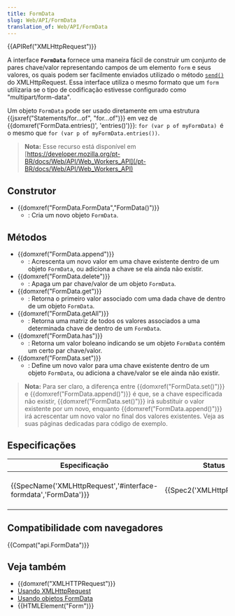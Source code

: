 ```yaml
---
title: FormData
slug: Web/API/FormData
translation_of: Web/API/FormData
---
```

{{APIRef("XMLHttpRequest")}}

A interface **`FormData`** fornece uma maneira fácil de construir um conjunto de pares chave/valor representando campos de um elemento `form` e seus valores, os quais podem ser facilmente enviados utilizado o método [`send()`](</pt-BR/docs/DOM/XMLHttpRequest#send()> "XMLHttpRequest#send()") do XMLHttpRequest. Essa interface utiliza o mesmo formato que um `form` utilizaria se o tipo de codificação estivesse configurado como "multipart/form-data".

Um objeto `FormData` pode ser usado diretamente em uma estrutura {{jsxref("Statements/for...of", "for...of")}} em vez de {{domxref('FormData.entries()', 'entries()')}}: `for (var p of myFormData) `é o mesmo que `for (var p of myFormData.entries())`.

> **Nota:** Esse recurso está disponível em [https://developer.mozilla.org/pt-BR/docs/Web/API/Web_Workers_API](/pt-BR/docs/Web/API/Web_Workers_API)

## Construtor

- {{domxref("FormData.FormData","FormData()")}}
  - : Cria um novo objeto `FormData`.

## Métodos

- {{domxref("FormData.append")}}
  - : Acrescenta um novo valor em uma chave existente dentro de um objeto `FormData`, ou adiciona a chave se ela ainda não existir.
- {{domxref("FormData.delete")}}
  - : Apaga um par chave/valor de um objeto `FormData`.
- {{domxref("FormData.get")}}
  - : Retorna o primeiro valor associado com uma dada chave de dentro de um objeto `FormData`.
- {{domxref("FormData.getAll")}}
  - : Retorna uma matriz de todos os valores associados a uma determinada chave de dentro de um `FormData`.
- {{domxref("FormData.has")}}
  - : Retorna um valor boleano indicando se um objeto `FormData` contém um certo par chave/valor.
- {{domxref("FormData.set")}}
  - : Define um novo valor para uma chave existente dentro de um objeto `FormData`, ou adiciona a chave/valor se ele ainda não existir.

> **Nota:** Para ser claro, a diferença entre {{domxref("FormData.set()")}} e {{domxref("FormData.append()")}} é que, se a chave especificada não existir, {{domxref("FormData.set()")}} irá substituir o valor existente por um novo, enquanto {{domxref("FormData.append()")}} irá acrescentar um novo valor no final dos valores existentes. Veja as suas páginas dedicadas para código de exemplo.

## Especificações

| Especificação                                                                        | Status                               | Comentário                             |
| ------------------------------------------------------------------------------------ | ------------------------------------ | -------------------------------------- |
| {{SpecName('XMLHttpRequest','#interface-formdata','FormData')}} | {{Spec2('XMLHttpRequest')}} | FormData definido na especificação XHR |

## Compatibilidade com navegadores

{{Compat("api.FormData")}}

## Veja também

- {{domxref("XMLHTTPRequest")}}
- [Usando XMLHttpRequest](/pt-BR/docs/DOM/XMLHttpRequest/Using_XMLHttpRequest "Using XMLHttpRequest")
- [Usando objetos FormData](/pt-BR/docs/DOM/XMLHttpRequest/FormData/Using_FormData_Objects "DOM/XMLHttpRequest/FormData/Using_FormData_objects")
- {{HTMLElement("Form")}}
